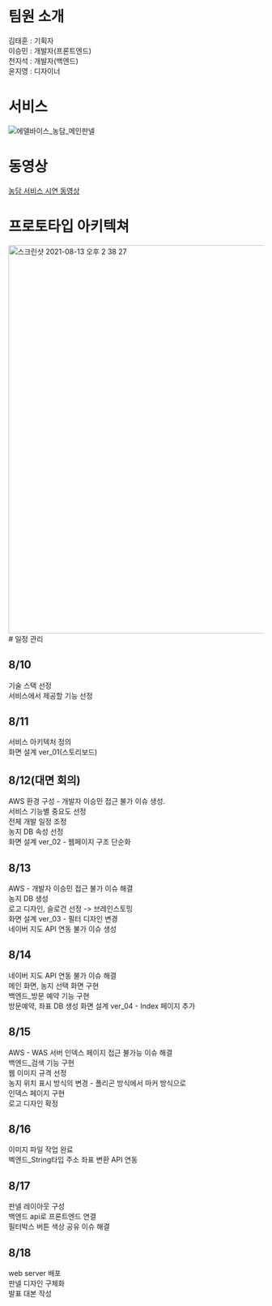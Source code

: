 # 팀원 소개

김태훈 : 기획자  
이승민 : 개발자(프론트엔드)  
천지석 : 개발자(백엔드)  
윤지영 : 디자이너  

# 서비스 

![에델바이스_농담_메인판넬](https://user-images.githubusercontent.com/67636607/129957585-4226718e-74d0-4d67-aa5b-54ac864fbeac.jpg)

# 동영상
[농담 서비스 시연 동영상](https://www.youtube.com/watch?v=pnP7BIfxNXg)


# 프로토타입 아키텍쳐
<img width="766" alt="스크린샷 2021-08-13 오후 2 38 27" src="https://user-images.githubusercontent.com/67636607/129961662-f844268d-2ce2-4d07-a058-832f0350d9a3.png">  
# 일정 관리

## 8/10
기술 스택 선정  
서비스에서 제공할 기능 선정  

## 8/11
서비스 아키텍처 정의  
화면 설계 ver_01(스토리보드)  

## 8/12(대면 회의)
AWS 환경 구성 - 개발자 이승민 접근 불가 이슈 생성.  
서비스 기능별 중요도 선정  
전체 개발 일정 조정  
농지 DB 속성 선정  
화면 설계 ver_02 - 웹페이지 구조 단순화 

## 8/13
AWS - 개발자 이승민 접근 불가 이슈 해결   
농지 DB 생성  
로고 디자인, 슬로건 선정 -> 브레인스토밍  
화면 설계 ver_03 - 필터 디자인 변경  
네이버 지도 API 연동 불가 이슈 생성

## 8/14
네이버 지도 API 연동 불가 이슈 해결  
메인 화면, 농지 선택 화면 구현  
백엔드_방문 예약 기능 구현  
방문예약, 좌표 DB 생성
화면 설계 ver_04 - Index 페이지 추가  

## 8/15
AWS - WAS 서버 인덱스 페이지 접근 불가능 이슈 해결  
백엔드_검색 기능 구현  
웹 이미지 규격 선정  
농지 위치 표시 방식의 변경 - 폴리곤 방식에서 마커 방식으로  
인덱스 페이지 구현  
로고 디자인 확정  

## 8/16
이미지 파일 작업 완료  
벡엔드_String타입 주소 좌표 변환 API 연동 

## 8/17
판넬 레이아웃 구성  
백엔드 api로 프론트엔드 연결    
필터박스 버튼 색상 공유 이슈 해결  

## 8/18
web server 배포  
판넬 디자인 구체화  
발표 대본 작성  


